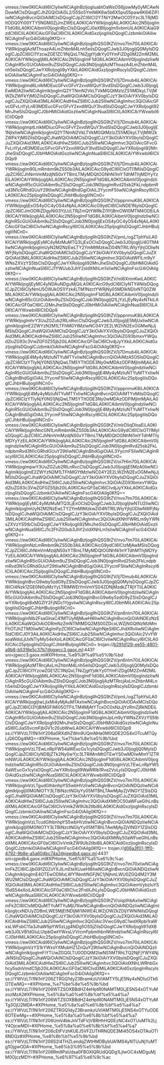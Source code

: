 vmess://ew0KICAidiI6ICIyIiwNCiAgInBzIjogIuabtOaWsOS6jjowMy0yMCAwNDowMCIsDQogICJhZGQiOiAi5L2/55So5YmN6K6w5b6X5pu05paw6K6i6ZiFIiwNCiAgInBvcnQiOiAiMCIsDQogICJpZCI6ICI2YTNiY2MwOC05Yzc3LTRjMDItODQ0Yi00YTY5NGM0ZjJmZWEiLA0KICAiYWlkIjogIjAiLA0KICAic2N5IjogImF1dG8iLA0KICAibmV0IjogInRjcCIsDQogICJ0eXBlIjogIm5vbmUiLA0KICAiaG9zdCI6ICIiLA0KICAicGF0aCI6ICIiLA0KICAidGxzIjogIiIsDQogICJzbmkiOiAiIiwNCiAgImFscG4iOiAiIg0KfQ==
vmess://ew0KICAidiI6ICIyIiwNCiAgInBzIjogIlhQSG9tZV/nvo7lm70iLA0KICAiYWRkIjogIjAzMThoazA4LmZhbnM4Lnh5eiIsDQogICJwb3J0IjogIjQ0MyIsDQogICJpZCI6ICI1YzcwZGE1ZC1lNjQxLTNiZjgtYjdkYy01YmFiZDg0M2ZmM2MiLA0KICAiYWlkIjogIjMiLA0KICAic2N5IjogImF1dG8iLA0KICAibmV0IjogIndzIiwNCiAgInR5cGUiOiAibm9uZSIsDQogICJob3N0IjogIjAzMThoazA4LmZhbnM4Lnh5eiIsDQogICJwYXRoIjogIi9yYXkiLA0KICAidGxzIjogInRscyIsDQogICJzbmkiOiAiIiwNCiAgImFscG4iOiAiIg0KfQ==
vmess://ew0KICAidiI6ICIyIiwNCiAgInBzIjogIlhQSG9tZV/lj7Dmub4iLA0KICAiYWRkIjogImd6LnlkMDEucGFvcGFvY2xvdWQuY3lvdSIsDQogICJwb3J0IjogIjEwMDA2IiwNCiAgImlkIjogImQ2YTNmN2VkLTVkMGQtMzIzZS1iMDkyLTVjMWZkZWFkYjM0ZiIsDQogICJhaWQiOiAiMCIsDQogICJzY3kiOiAiYXV0byIsDQogICJuZXQiOiAid3MiLA0KICAidHlwZSI6ICJub25lIiwNCiAgImhvc3QiOiAicGFvcGFvLnYyLnR3MDEucGFvcGFvY2xvdWQuY3lvdSIsDQogICJwYXRoIjogIi92MnJheSIsDQogICJ0bHMiOiAidGxzIiwNCiAgInNuaSI6ICIiLA0KICAiYWxwbiI6ICIiDQp9
vmess://ew0KICAidiI6ICIyIiwNCiAgInBzIjogIlhQSG9tZV/lj7Dmub4iLA0KICAiYWRkIjogImptLnlkMDIucGFvcGFvY2xvdWQuY3lvdSIsDQogICJwb3J0IjogIjE1NjIxIiwNCiAgImlkIjogImQ2YTNmN2VkLTVkMGQtMzIzZS1iMDkyLTVjMWZkZWFkYjM0ZiIsDQogICJhaWQiOiAiMCIsDQogICJzY3kiOiAiYXV0byIsDQogICJuZXQiOiAid3MiLA0KICAidHlwZSI6ICJub25lIiwNCiAgImhvc3QiOiAicGFvcGFvLnYyLnR3MDEucGFvcGFvY2xvdWQuY3lvdSIsDQogICJwYXRoIjogIi92MnJheSIsDQogICJ0bHMiOiAidGxzIiwNCiAgInNuaSI6ICIiLA0KICAiYWxwbiI6ICIiDQp9
vmess://ew0KICAidiI6ICIyIiwNCiAgInBzIjogIlhQSG9tZV/lj7Dmub4iLA0KICAiYWRkIjogIm90LmRmbm9kZS50b3AiLA0KICAicG9ydCI6ICIxOTI1MiIsDQogICJpZCI6ICJhNmVmMzdjNS0xYTBmLTMyMDQtOGNhNi1mYTdhMThjMDYyYzEiLA0KICAiYWlkIjogIjAiLA0KICAic2N5IjogImF1dG8iLA0KICAibmV0IjogIndzIiwNCiAgInR5cGUiOiAibm9uZSIsDQogICJob3N0IjogImRvd25sb2FkLndpbmRvd3N1cGRhdGUuY29tIiwNCiAgInBhdGgiOiAiL3YycmF5IiwNCiAgInRscyI6ICIiLA0KICAic25pIjogIiIsDQogICJhbHBuIjogIiINCn0=
vmess://ew0KICAidiI6ICIyIiwNCiAgInBzIjogIlhQSG9tZV/pppnmuK8iLA0KICAiYWRkIjogIjExOS4yOC4yOS4xNjAiLA0KICAicG9ydCI6ICIxNDE1NyIsDQogICJpZCI6ICJmODRiZDgyNi03YjUzLTRjZmQtYWRkZi1lYjBmOWI0MTM4ODEiLA0KICAiYWlkIjogIjAiLA0KICAic2N5IjogImF1dG8iLA0KICAibmV0IjogIndzIiwNCiAgInR5cGUiOiAibm9uZSIsDQogICJob3N0IjogIjExOS4yOC4yOS4xNjAiLA0KICAicGF0aCI6ICIvIiwNCiAgInRscyI6ICIiLA0KICAic25pIjogIiIsDQogICJhbHBuIjogIiINCn0=
vmess://ew0KICAidiI6ICIyIiwNCiAgInBzIjogIlhQSG9tZV/pmL/ogZTphYsiLA0KICAiYWRkIjogIjEyMC4yMzMuMTQ3LjExOCIsDQogICJwb3J0IjogIjU4OTM4IiwNCiAgImlkIjogImUyN2M2NzEwLTY2YmMtMzkwZi04NTRlLWIyYjhjODIwNWFjNyIsDQogICJhaWQiOiAiMCIsDQogICJzY3kiOiAiYXV0byIsDQogICJuZXQiOiAid3MiLA0KICAidHlwZSI6ICJub25lIiwNCiAgImhvc3QiOiAidWFlLm9yYWNsZXVzYS5tbCIsDQogICJwYXRoIjogIi92MnJheSIsDQogICJ0bHMiOiAidGxzIiwNCiAgInNuaSI6ICJ1YWUub3JhY2xldXNhLm1sIiwNCiAgImFscG4iOiAiIg0KfQ==
vmess://ew0KICAidiI6ICIyIiwNCiAgInBzIjogIlhQSG9tZV/ml6XmnKwiLA0KICAiYWRkIjogIjEyMC4yNDAuNDguMjQiLA0KICAicG9ydCI6ICIyNTY4NiIsDQogICJpZCI6ICIyNmU5OWJkOS1lYzk4LTM1NzctYWRjNy05MDlkNDIxNTQ0ZWMiLA0KICAiYWlkIjogIjAiLA0KICAic2N5IjogImF1dG8iLA0KICAibmV0IjogIndzIiwNCiAgInR5cGUiOiAibm9uZSIsDQogICJob3N0IjogIjQ1LjYzLjEyNy4xNTkiLA0KICAicGF0aCI6ICJ2MnJheSIsDQogICJ0bHMiOiAiIiwNCiAgInNuaSI6ICIiLA0KICAiYWxwbiI6ICIiDQp9
vmess://ew0KICAidiI6ICIyIiwNCiAgInBzIjogIlhQSG9tZV/pppnmuK8iLA0KICAiYWRkIjogImhrY3UuZGZub2RlLnRvcCIsDQogICJwb3J0IjogIjE5MjUxIiwNCiAgImlkIjogImE2ZWYzN2M1LTFhMGYtMzIwNC04Y2E2LWZhN2ExOGMwNjJjMSIsDQogICJhaWQiOiAiMCIsDQogICJzY3kiOiAiYXV0byIsDQogICJuZXQiOiAid3MiLA0KICAidHlwZSI6ICJub25lIiwNCiAgImhvc3QiOiAiZG93bmxvYWQud2luZG93c3VwZGF0ZS5jb20iLA0KICAicGF0aCI6ICIvdjJyYXkiLA0KICAidGxzIjogIiIsDQogICJzbmkiOiAiIiwNCiAgImFscG4iOiAiIg0KfQ==
vmess://ew0KICAidiI6ICIyIiwNCiAgInBzIjogIlhQSG9tZV/lj7Dmub4iLA0KICAiYWRkIjogIjE4My4yMzIuNTYuMTYxIiwNCiAgInBvcnQiOiAiMzA5OSIsDQogICJpZCI6ICIzYTIyNjY0NS1jNjQwLTM5YTItODE3Ny0wMDAzODFlMjlmMjAiLA0KICAiYWlkIjogIjAiLA0KICAic2N5IjogImF1dG8iLA0KICAibmV0IjogIndzIiwNCiAgInR5cGUiOiAibm9uZSIsDQogICJob3N0IjogIjE4My4yMzIuNTYuMTYxIiwNCiAgInBhdGgiOiAiL3YycmF5IiwNCiAgInRscyI6ICIiLA0KICAic25pIjogIiIsDQogICJhbHBuIjogIiINCn0=
vmess://ew0KICAidiI6ICIyIiwNCiAgInBzIjogIlhQSG9tZV/pppnmuK8iLA0KICAiYWRkIjogIjE4My4yMzIuNTYuMTYxIiwNCiAgInBvcnQiOiAiMTYxMiIsDQogICJpZCI6ICIzYTIyNjY0NS1jNjQwLTM5YTItODE3Ny0wMDAzODFlMjlmMjAiLA0KICAiYWlkIjogIjAiLA0KICAic2N5IjogImF1dG8iLA0KICAibmV0IjogIndzIiwNCiAgInR5cGUiOiAibm9uZSIsDQogICJob3N0IjogIjE4My4yMzIuNTYuMTYxIiwNCiAgInBhdGgiOiAiL3YycmF5IiwNCiAgInRscyI6ICIiLA0KICAic25pIjogIiIsDQogICJhbHBuIjogIiINCn0=
vmess://ew0KICAidiI6ICIyIiwNCiAgInBzIjogIlhQSG9tZV/mlrDliqDlnaEiLA0KICAiYWRkIjogInNncGN1LmRmbm9kZS50b3AiLA0KICAicG9ydCI6ICIxOTI1MyIsDQogICJpZCI6ICJhNmVmMzdjNS0xYTBmLTMyMDQtOGNhNi1mYTdhMThjMDYyYzEiLA0KICAiYWlkIjogIjAiLA0KICAic2N5IjogImF1dG8iLA0KICAibmV0IjogIndzIiwNCiAgInR5cGUiOiAibm9uZSIsDQogICJob3N0IjogImRvd25sb2FkLndpbmRvd3N1cGRhdGUuY29tIiwNCiAgInBhdGgiOiAiL3YycmF5IiwNCiAgInRscyI6ICIiLA0KICAic25pIjogIiIsDQogICJhbHBuIjogIiINCn0=
vmess://ew0KICAidiI6ICIyIiwNCiAgInBzIjogIlhQSG9tZV/oi7Hlm70iLA0KICAiYWRkIjogImpwY3UuZGZub2RlLnRvcCIsDQogICJwb3J0IjogIjE5MzA0IiwNCiAgImlkIjogImE2ZWYzN2M1LTFhMGYtMzIwNC04Y2E2LWZhN2ExOGMwNjJjMSIsDQogICJhaWQiOiAiMCIsDQogICJzY3kiOiAiYXV0byIsDQogICJuZXQiOiAid3MiLA0KICAidHlwZSI6ICJub25lIiwNCiAgImhvc3QiOiAiZG93bmxvYWQud2luZG93c3VwZGF0ZS5jb20iLA0KICAicGF0aCI6ICIvdjJyYXkiLA0KICAidGxzIjogIiIsDQogICJzbmkiOiAiIiwNCiAgImFscG4iOiAiIg0KfQ==
vmess://ew0KICAidiI6ICIyIiwNCiAgInBzIjogIlhQSG9tZV/nvo7lm70iLA0KICAiYWRkIjogIjEyMC4yMzMuMTQ3LjExOCIsDQogICJwb3J0IjogIjIwNTU2IiwNCiAgImlkIjogImUyN2M2NzEwLTY2YmMtMzkwZi04NTRlLWIyYjhjODIwNWFjNyIsDQogICJhaWQiOiAiMCIsDQogICJzY3kiOiAiYXV0byIsDQogICJuZXQiOiAid3MiLA0KICAidHlwZSI6ICJub25lIiwNCiAgImhvc3QiOiAidXNhYWRtLm9yYWNsZXVzYS5tbCIsDQogICJwYXRoIjogIi92MnJheSIsDQogICJ0bHMiOiAidGxzIiwNCiAgInNuaSI6ICJ1c2FhZG0ub3JhY2xldXNhLm1sIiwNCiAgImFscG4iOiAiIg0KfQ==
vmess://ew0KICAidiI6ICIyIiwNCiAgInBzIjogIlhQSG9tZV/nvo7lm70iLA0KICAiYWRkIjogImNzLmRmbm9kZS50b3AiLA0KICAicG9ydCI6ICIzMjAwMSIsDQogICJpZCI6ICJhNmVmMzdjNS0xYTBmLTMyMDQtOGNhNi1mYTdhMThjMDYyYzEiLA0KICAiYWlkIjogIjAiLA0KICAic2N5IjogImF1dG8iLA0KICAibmV0IjogIndzIiwNCiAgInR5cGUiOiAibm9uZSIsDQogICJob3N0IjogImRvd25sb2FkLndpbmRvd3N1cGRhdGUuY29tIiwNCiAgInBhdGgiOiAiL3YycmF5IiwNCiAgInRscyI6ICIiLA0KICAic25pIjogIiIsDQogICJhbHBuIjogIiINCn0=
vmess://ew0KICAidiI6ICIyIiwNCiAgInBzIjogIlhQSG9tZV/lj7Dmub4iLA0KICAiYWRkIjogInBvcG9wby5zdG9yZSIsDQogICJwb3J0IjogIjQ0MyIsDQogICJpZCI6ICI4Nzk1ZGE0Ni0yMzYyLTRlMWEtYmVmYS04ZDNjMzdkZTRjYTIiLA0KICAiYWlkIjogIjAiLA0KICAic2N5IjogImF1dG8iLA0KICAibmV0IjogIndzIiwNCiAgInR5cGUiOiAibm9uZSIsDQogICJob3N0IjogInBvcG9wby5zdG9yZSIsDQogICJwYXRoIjogIi8xMGZlY2FjNDc1YjgvIiwNCiAgInRscyI6ICJ0bHMiLA0KICAic25pIjogIiIsDQogICJhbHBuIjogIiINCn0=
vmess://ew0KICAidiI6ICIyIiwNCiAgInBzIjogIlhQSG9tZV/pn6nlm70iLA0KICAiYWRkIjogInNlb2FsaGlnaC41MTUyMjMueHl6IiwNCiAgInBvcnQiOiAiNDEzNzEiLA0KICAiaWQiOiAiODRmNzZmNTMtMDQ2MS00ZDcxLWZjNGQtNzMzMmFhOTJhZTM0IiwNCiAgImFpZCI6ICIwIiwNCiAgInNjeSI6ICJhdXRvIiwNCiAgIm5ldCI6ICJ0Y3AiLA0KICAidHlwZSI6ICJub25lIiwNCiAgImhvc3QiOiAic2VvYWxoaWdoLjUxNTIyMy54eXoiLA0KICAicGF0aCI6ICIvIiwNCiAgInRscyI6ICIiLA0KICAic25pIjogIiIsDQogICJhbHBuIjogIiINCn0=
trojan://b291d129-ee55-4801-a9b8-b5316e5c37b7@jgwcc3.gaox.ml:443?sni=jgwcc3.gaox.ml#XPHome_%e9%9f%a9%e5%9b%bd
vmess://ew0KICAidiI6ICIyIiwNCiAgInBzIjogIlhQSG9tZV/pn6nlm70iLA0KICAiYWRkIjogIjAzMTRrcjAxLmZhbnM4Lnh5eiIsDQogICJwb3J0IjogIjQ0MyIsDQogICJpZCI6ICI1YzcwZGE1ZC1lNjQxLTNiZjgtYjdkYy01YmFiZDg0M2ZmM2MiLA0KICAiYWlkIjogIjMiLA0KICAic2N5IjogImF1dG8iLA0KICAibmV0IjogIndzIiwNCiAgInR5cGUiOiAibm9uZSIsDQogICJob3N0IjogIjAzMTRrcjAxLmZhbnM4Lnh5eiIsDQogICJwYXRoIjogIi9yYXkiLA0KICAidGxzIjogInRscyIsDQogICJzbmkiOiAiIiwNCiAgImFscG4iOiAiIg0KfQ==
vmess://ew0KICAidiI6ICIyIiwNCiAgInBzIjogIlhQSG9tZV/pmL/ogZTphYsiLA0KICAiYWRkIjogIjIwLjIxMi4yMjAuMTAxIiwNCiAgInBvcnQiOiAiODAxMCIsDQogICJpZCI6ICI3YjBiMGFiMi05OTFiLTM4MjAtYTcxOC0xNzJjYzRmZjRkNDEiLA0KICAiYWlkIjogIjAiLA0KICAic2N5IjogImF1dG8iLA0KICAibmV0IjogIndzIiwNCiAgInR5cGUiOiAibm9uZSIsDQogICJob3N0IjogImJpLm9yYWNsZXVzYS5tbCIsDQogICJwYXRoIjogIi92MnJheSIsDQogICJ0bHMiOiAidGxzIiwNCiAgInNuaSI6ICJiaS5vcmFjbGV1c2EubWwiLA0KICAiYWxwbiI6ICIiDQp9
ss://YWVzLTI1Ni1nY206a0RXdlhZWm9UQmNHa0M0QDE2OS4xOTcuMTQyLjQ6ODg4MQ==#XPHome_%e7%be%8e%e5%9b%bd
vmess://ew0KICAidiI6ICIyIiwNCiAgInBzIjogIlhQSG9tZV/nvo7lm70iLA0KICAiYWRkIjogInVzLTEwLnRpYW54aWEucGx1cyIsDQogICJwb3J0IjogIjQ0MyIsDQogICJpZCI6ICIyNDBjZTk2Ny0wYjc3LTRiMmMtOTEwYS0wMDIwMmY1ZTRmNWUiLA0KICAiYWlkIjogIjAiLA0KICAic2N5IjogImF1dG8iLA0KICAibmV0IjogIndzIiwNCiAgInR5cGUiOiAibm9uZSIsDQogICJob3N0IjogInVzLTEwLnRpYW54aWEucGx1cyIsDQogICJwYXRoIjogIi9WaWRlb1Rva2VuLyIsDQogICJ0bHMiOiAidGxzIiwNCiAgInNuaSI6ICIiLA0KICAiYWxwbiI6ICIiDQp9
vmess://ew0KICAidiI6ICIyIiwNCiAgInBzIjogIlhQSG9tZV/nvo7lm70iLA0KICAiYWRkIjogInVzLTgudGlhbnhpYS5wbHVzIiwNCiAgInBvcnQiOiAiNDQzIiwNCiAgImlkIjogIjI0MGNlOTY3LTBiNzctNGIyYy05MTBhLTAwMjAyZjVlNGY1ZSIsDQogICJhaWQiOiAiMCIsDQogICJzY3kiOiAiYXV0byIsDQogICJuZXQiOiAid3MiLA0KICAidHlwZSI6ICJub25lIiwNCiAgImhvc3QiOiAidXMtOC50aWFueGlhLnBsdXMiLA0KICAicGF0aCI6ICIvVmlkZW9Ub2tlbi8iLA0KICAidGxzIjogInRscyIsDQogICJzbmkiOiAiIiwNCiAgImFscG4iOiAiIg0KfQ==
vmess://ew0KICAidiI6ICIyIiwNCiAgInBzIjogIlhQSG9tZV/nvo7lm70iLA0KICAiYWRkIjogInVzLTcudGlhbnhpYS5wbHVzIiwNCiAgInBvcnQiOiAiNDQzIiwNCiAgImlkIjogIjI0MGNlOTY3LTBiNzctNGIyYy05MTBhLTAwMjAyZjVlNGY1ZSIsDQogICJhaWQiOiAiMCIsDQogICJzY3kiOiAiYXV0byIsDQogICJuZXQiOiAid3MiLA0KICAidHlwZSI6ICJub25lIiwNCiAgImhvc3QiOiAidXMtNy50aWFueGlhLnBsdXMiLA0KICAicGF0aCI6ICIvVmlkZW9Ub2tlbi8iLA0KICAidGxzIjogInRscyIsDQogICJzbmkiOiAiIiwNCiAgImFscG4iOiAiIg0KfQ==
trojan://d06a3f01-1ff0-4792-9b8e-a5a604bc74a2@jgwdb4.gaox.ml:443?sni=jgwdb4.gaox.ml#XPHome_%e6%97%a5%e6%9c%ac
vmess://ew0KICAidiI6ICIyIiwNCiAgInBzIjogIlhQSG9tZV/nvo7lm70xIiwNCiAgImFkZCI6ICJjbG91ZGZsYXJlLmEteXUueHl6IiwNCiAgInBvcnQiOiAiNDQzIiwNCiAgImlkIjogImE4OTEwODMxLWY1NmItNGFjNC1jNjhmLWU0ZGQ4M2Y3MWU2MCIsDQogICJhaWQiOiAiMCIsDQogICJzY3kiOiAiYXV0byIsDQogICJuZXQiOiAid3MiLA0KICAidHlwZSI6ICJub25lIiwNCiAgImhvc3QiOiAiemVybzIuYS15dS54eXoiLA0KICAicGF0aCI6ICIvc2FrdXJhLyIsDQogICJ0bHMiOiAidGxzIiwNCiAgInNuaSI6ICIiLA0KICAiYWxwbiI6ICIiDQp9
vmess://ew0KICAidiI6ICIyIiwNCiAgInBzIjogIlhQSG9tZV/oiqzlhbAxIiwNCiAgImFkZCI6ICIxMDQuMTYuMTYuMjU1IiwNCiAgInBvcnQiOiAiNDQzIiwNCiAgImlkIjogIjcxNDUyZDBmLWE5MjEtNDljMi1iNWE4LWZjOWZkZDljYWNiNiIsDQogICJhaWQiOiAiMCIsDQogICJzY3kiOiAiYXV0byIsDQogICJuZXQiOiAid3MiLA0KICAidHlwZSI6ICJub25lIiwNCiAgImhvc3QiOiAic3VwcG9ydC1wdXRpbi1raWxsLWFsbC11a3JhaW5pYW5zLjg4NDg5OS5jZiIsDQogICJwYXRoIjogIi9TdXBwb3J0LVB1dGluLUtpbGwtYWxsLVVrcmFpbmlhbnNfdndzIiwNCiAgInRscyI6ICJ0bHMiLA0KICAic25pIjogIiIsDQogICJhbHBuIjogIiINCn0=
vmess://ew0KICAidiI6ICIyIiwNCiAgInBzIjogIlhQSG9tZV/nvo7lm70iLA0KICAiYWRkIjogInVzYS1kYWxsYXMubHZ1ZnQuY29tIiwNCiAgInBvcnQiOiAiNDQzIiwNCiAgImlkIjogImFiYTUwZGQ0LTU0ODQtM2IwNS1iMTRhLTQ2NjFjYWY4NjJkNSIsDQogICJhaWQiOiAiNCIsDQogICJzY3kiOiAiYXV0byIsDQogICJuZXQiOiAid3MiLA0KICAidHlwZSI6ICJub25lIiwNCiAgImhvc3QiOiAidXNhLWRhbGxhcy5sdnVmdC5jb20iLA0KICAicGF0aCI6ICIvd3MiLA0KICAidGxzIjogInRscyIsDQogICJzbmkiOiAiIiwNCiAgImFscG4iOiAiIg0KfQ==
ss://YWVzLTI1Ni1nY206ZTRGQ1dyZ3BramkzUVlAMTY5LjE5Ny4xNDIuOTk6OTEwMQ==#XPHome_%e7%be%8e%e5%9b%bd
ss://YWVzLTI1Ni1nY206WTZSOXBBdHZ4eHptR0NAMTM0LjE5NS4xOTYuMzozMzA2#XPHome_%e5%8a%a0%e6%8b%bf%e5%a4%a7
ss://YWVzLTI1Ni1nY206WTZSOXBBdHZ4eHptR0NAMTM0LjE5NS4xOTYuMTg3OjU2MDA=#XPHome_%e5%8a%a0%e6%8b%bf%e5%a4%a7
ss://YWVzLTI1Ni1nY206ZTRGQ1dyZ3BramkzUVlAMTM0LjE5NS4xOTYuODE6OTEwMg==#XPHome_%e5%8a%a0%e6%8b%bf%e5%a4%a7
ss://YWVzLTI1Ni1nY206UmV4bkJnVTdFVjVBRHhHQDEzNC4xOTUuMTk2LjY4OjcwMDI=#XPHome_%e5%8a%a0%e6%8b%bf%e5%a4%a7
ss://YWVzLTI1Ni1nY206cEtFVzhKUEJ5VFZUTHRNQDE3Mi45OS4xOTAuOTI6NDQz#XPHome_%e8%8b%b1%e5%9b%bd
ss://YWVzLTI1Ni1nY206S2l4THZLendqZWtHMDBybUA1MS4yNTUuNjYuMTg1OjgwODA=#XPHome_%e6%b3%95%e5%9b%bd
ss://YWVzLTI1Ni1nY206Rm9PaUdsa0FBOXlQRUdQQDg1LjIwOC4xMDguMjM0OjczMDY=#XPHome_%e6%97%a5%e6%9c%ac
